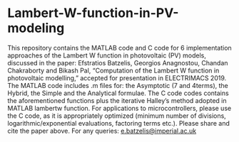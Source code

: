 # Lambert-W-function-in-PV-modeling
This repository contains the MATLAB code and C code for 6 implementation approaches of the Lambert W function in photovoltaic (PV) models, discussed in the paper:
Efstratios Batzelis, Georgios Anagnostou, Chandan Chakraborty and Bikash Pal, “Computation of the Lambert W function in photovoltaic modelling,” accepted for presentation in ELECTRIMACS 2019.
The MATLAB code includes .m files for: the Asymptotic (7 and 4terms), the Hybrid, the Simple and the Analytical formulae. The C code codes contains the aforementioned functions plus the iterative Halley’s method adopted in MATLAB lambertw function.
For applications to microcontrollers, please use the C code, as it is appropriately optimized (minimum number of divisions, logarithmic/exponential evaluations, factoring terms etc.).
Please share and cite the paper above.
For any queries: e.batzelis@imperial.ac.uk

